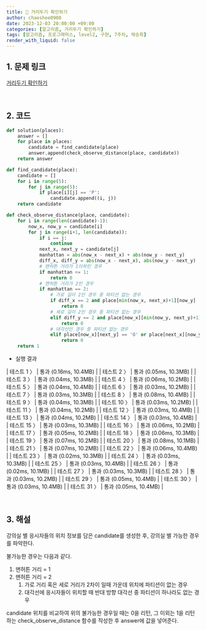 ```yaml
---
title: 🐹 거리두기 확인하기
author: chaeshee0908
date: 2023-12-03 20:00:00 +09:00
categories: [알고리즘, 거리두기 확인하기]
tags: [알고리즘, 프로그래머스, level2, 구현, 7주차, 채승희]
render_with_liquid: false
---
```


## 1. 문제 링크

[거리두기 확인하기](https://school.programmers.co.kr/learn/courses/30/lessons/81302)

<br>

## 2. 코드

```python
def solution(places):
    answer = []
    for place in places:
        candidate = find_candidate(place)
        answer.append(check_observe_distance(place, candidate))
    return answer

def find_candidate(place):
    candidate = []
    for i in range(5):
        for j in range(5):
            if place[i][j] == 'P':
                candidate.append((i, j))
    return candidate

def check_observe_distance(place, candidate):
    for i in range(len(candidate)-1):
        now_x, now_y = candidate[i]
        for j in range(i+1, len(candidate)):
            if i == j:
                continue
            next_x, next_y = candidate[j]
            manhattan = abs(now_x - next_x) + abs(now_y - next_y)
            diff_x, diff_y = abs(now_x - next_x), abs(now_y - next_y)
            # 맨허튼 거리가 1이하인 경우
            if manhattan <= 1:
                return 0
            # 맨허튼 거리가 2인 경우
            if manhattan == 2:
                # 가로 길이 2인 경우 중 파티션 없는 경우
                if diff_x == 2 and place[min(now_x, next_x)+1][now_y] != 'X':
                    return 0
                # 세로 길이 2인 경우 중 파티션 없는 경우
                elif diff_y == 2 and place[now_x][min(now_y, next_y)+1] != 'X':
                    return 0
                # 대각선인 경우 중 파티션 없는 경우
                elif place[now_x][next_y] == 'O' or place[next_x][now_y] == 'O':
                    return 0
    return 1
```
- 실행 결과
    
| 테스트 1 〉 | 통과 (0.16ms, 10.4MB) |
| 테스트 2 〉 | 통과 (0.05ms, 10.3MB) |
| 테스트 3 〉 | 통과 (0.04ms, 10.3MB) |
| 테스트 4 〉 | 통과 (0.06ms, 10.2MB) |
| 테스트 5 〉 | 통과 (0.04ms, 10.4MB) |
| 테스트 6 〉 | 통과 (0.03ms, 10.2MB) |
| 테스트 7 〉 | 통과 (0.03ms, 10.3MB) |
| 테스트 8 〉 | 통과 (0.08ms, 10.4MB) |
| 테스트 9 〉 | 통과 (0.04ms, 10.3MB) |
| 테스트 10 〉 | 통과 (0.03ms, 10.2MB) |
| 테스트 11 〉 | 통과 (0.04ms, 10.2MB) |
| 테스트 12 〉 | 통과 (0.03ms, 10.4MB) |
| 테스트 13 〉 | 통과 (0.04ms, 10.2MB) |
| 테스트 14 〉 | 통과 (0.03ms, 10.4MB) |
| 테스트 15 〉 | 통과 (0.03ms, 10.3MB) |
| 테스트 16 〉 | 통과 (0.06ms, 10.2MB) |
| 테스트 17 〉 | 통과 (0.05ms, 10.2MB) |
| 테스트 18 〉 | 통과 (0.06ms, 10.3MB) |
| 테스트 19 〉 | 통과 (0.07ms, 10.2MB) |
| 테스트 20 〉 | 통과 (0.08ms, 10.1MB) |
| 테스트 21 〉 | 통과 (0.07ms, 10.2MB) |
| 테스트 22 〉 | 통과 (0.06ms, 10.4MB) |
| 테스트 23 〉 | 통과 (0.02ms, 10.3MB) |
| 테스트 24 〉 | 통과 (0.03ms, 10.3MB) |
| 테스트 25 〉 | 통과 (0.03ms, 10.4MB) |
| 테스트 26 〉 | 통과 (0.02ms, 10.1MB) |
| 테스트 27 〉 | 통과 (0.03ms, 10.3MB) |
| 테스트 28 〉 | 통과 (0.03ms, 10.2MB) |
| 테스트 29 〉 | 통과 (0.05ms, 10.4MB) |
| 테스트 30 〉 | 통과 (0.03ms, 10.4MB) |
| 테스트 31 〉 | 통과 (0.05ms, 10.4MB) |

<br>

## 3. 해설

강의실 별 응시자들의 위치 정보를 담은 candidate를 생성한 후, 강의실 별 가능한 경우를 파악한다. 

불가능한 경우는 다음과 같다.

1. 맨허튼 거리 = 1
2. 맨허튼 거리 = 2
    1. 가로 거리 혹은 세로 거리가 2차이 일때 가운데 위치에 파티션이 없는 경우
    2. 대각선에 응시자들이 위치할 때 반대 방향 대각선 중 파티션이 하나라도 없는 경우

candidate 위치를 비교하여 위의 불가능한 경우일 때는 0을 리턴, 그 이외는 1을 리턴하는 check_observe_distance 함수를 작성한 후 answer에 값을 넣어준다.